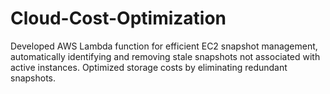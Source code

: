 # Cloud-Cost-Optimization
Developed AWS Lambda function for efficient EC2 snapshot management, automatically identifying and removing stale snapshots not associated with active instances. Optimized storage costs by eliminating redundant snapshots.
